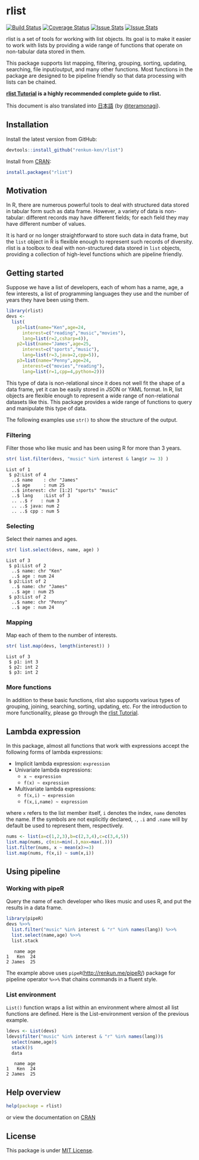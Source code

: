 

# rlist

[![Build Status](https://travis-ci.org/renkun-ken/rlist.png?branch=master)](https://travis-ci.org/renkun-ken/rlist) [![Coverage Status](https://coveralls.io/repos/renkun-ken/rlist/badge.svg)](https://coveralls.io/r/renkun-ken/rlist) [![Issue Stats](http://issuestats.com/github/renkun-ken/rlist/badge/issue?style=flat)](http://issuestats.com/github/renkun-ken/rlist)  [![Issue Stats](http://issuestats.com/github/renkun-ken/rlist/badge/pr?style=flat)](http://issuestats.com/github/renkun-ken/rlist)

rlist is a set of tools for working with list objects. Its goal is to make it easier to work with lists by providing a wide range of functions that operate on non-tabular data stored in them.

This package supports list mapping, filtering, grouping, sorting, updating, searching, file input/output, and many other functions. Most functions in the package are designed to be pipeline friendly so that data processing with lists can be chained.

**[rlist Tutorial](http://renkun.me/rlist-tutorial) is a highly recommended complete guide to rlist.**

This document is also translated into  [日本語](https://github.com/renkun-ken/rlist/blob/master/README.ja.md) (by [@teramonagi](https://github.com/teramonagi)).

## Installation

Install the latest version from GitHub:

```r
devtools::install_github("renkun-ken/rlist")
```

Install from [CRAN](http://cran.r-project.org/web/packages/rlist/):

```r
install.packages("rlist")
```

## Motivation

In R, there are numerous powerful tools to deal with structured data stored in tabular form such as data frame. However, a variety of data is non-tabular: different records may have different fields; for each field they may have different number of values. 

It is hard or no longer straightforward to store such data in data frame, but the `list` object in R is flexible enough to represent such records of diversity. rlist is a toolbox to deal with non-structured data stored in `list` objects, providing a collection of high-level functions which are pipeline friendly.

## Getting started

Suppose we have a list of developers, each of whom has a name, age, a few interests, a list of programming languages they use and the number of years they have been using them.


```r
library(rlist)
devs <- 
  list(
    p1=list(name="Ken",age=24,
      interest=c("reading","music","movies"),
      lang=list(r=2,csharp=4)),
    p2=list(name="James",age=25,
      interest=c("sports","music"),
      lang=list(r=3,java=2,cpp=5)),
    p3=list(name="Penny",age=24,
      interest=c("movies","reading"),
      lang=list(r=1,cpp=4,python=2)))
```

This type of data is non-relational since it does not well fit the shape of a data frame,  yet it can be easily stored in JSON or YAML format. In R, list objects are flexible enough to represent a wide range of non-relational datasets like this. This package provides a wide range of functions to query and manipulate this type of data.

The following examples use `str()` to show the structure of the output.

### Filtering

Filter those who like music and has been using R for more than 3 years.


```r
str( list.filter(devs, "music" %in% interest & lang$r >= 3) )
```

```
List of 1
 $ p2:List of 4
  ..$ name    : chr "James"
  ..$ age     : num 25
  ..$ interest: chr [1:2] "sports" "music"
  ..$ lang    :List of 3
  .. ..$ r   : num 3
  .. ..$ java: num 2
  .. ..$ cpp : num 5
```

### Selecting

Select their names and ages.


```r
str( list.select(devs, name, age) )
```

```
List of 3
 $ p1:List of 2
  ..$ name: chr "Ken"
  ..$ age : num 24
 $ p2:List of 2
  ..$ name: chr "James"
  ..$ age : num 25
 $ p3:List of 2
  ..$ name: chr "Penny"
  ..$ age : num 24
```

### Mapping

Map each of them to the number of interests.


```r
str( list.map(devs, length(interest)) )
```

```
List of 3
 $ p1: int 3
 $ p2: int 2
 $ p3: int 2
```

### More functions

In addition to these basic functions, rlist also supports various types of grouping, joining, searching, sorting, updating, etc. For the introduction to more functionality, please go through the [rlist Tutorial](http://renkun.me/rlist-tutorial).

## Lambda expression

In this package, almost all functions that work with expressions accept the following forms of lambda expressions:

- Implicit lambda expression: `expression`
- Univariate lambda expressions: 
    * `x ~ expression`
    * `f(x) ~ expression`
- Multivariate lambda expressions:
    * `f(x,i) ~ expression`
    * `f(x,i,name) ~ expression`

where `x` refers to the list member itself, `i` denotes the index, `name` denotes the name. If the symbols are not explicitly declared, `.`, `.i` and `.name` will by default be used to represent them, respectively.

```r
nums <- list(a=c(1,2,3),b=c(2,3,4),c=c(3,4,5))
list.map(nums, c(min=min(.),max=max(.)))
list.filter(nums, x ~ mean(x)>=3)
list.map(nums, f(x,i) ~ sum(x,i))
```

## Using pipeline

### Working with pipeR

Query the name of each developer who likes music and uses R, and put the results in a data frame.


```r
library(pipeR)
devs %>>% 
  list.filter("music" %in% interest & "r" %in% names(lang)) %>>%
  list.select(name,age) %>>%
  list.stack
```

```
   name age
1   Ken  24
2 James  25
```

The example above uses `pipeR`(http://renkun.me/pipeR/) package for pipeline operator `%>>%` that chains commands in a fluent style.

### List environment

`List()` function wraps a list within an environment where almost all list functions are defined. Here is the List-environment version of the previous example.


```r
ldevs <- List(devs)
ldevs$filter("music" %in% interest & "r" %in% names(lang))$
  select(name,age)$
  stack()$
  data
```

```
   name age
1   Ken  24
2 James  25
```

## Help overview

```r
help(package = rlist)
```

or view the documentation on [CRAN](http://cran.r-project.org/web/packages/rlist/rlist.pdf)

## License

This package is under [MIT License](http://opensource.org/licenses/MIT).
